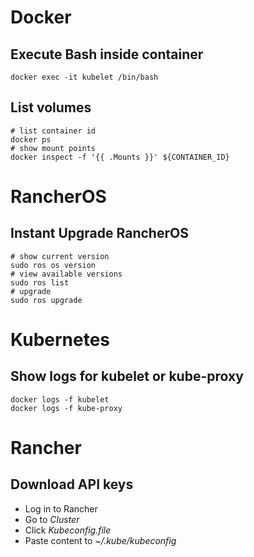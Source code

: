 # Docker
## Execute Bash inside container

	docker exec -it kubelet /bin/bash

## List volumes
  
	# list container id
	docker ps
	# show mount points
	docker inspect -f '{{ .Mounts }}' ${CONTAINER_ID}

# RancherOS
## Instant Upgrade RancherOS

	# show current version
	sudo ros os version
	# view available versions
	sudo ros list
	# upgrade
	sudo ros upgrade
  
# Kubernetes
## Show logs for kubelet or kube-proxy

	docker logs -f kubelet
	docker logs -f kube-proxy
  
# Rancher
## Download API keys
- Log in to Rancher
- Go to *Cluster*
- Click *Kubeconfig.file*
- Paste content to *~/.kube/kubeconfig*
